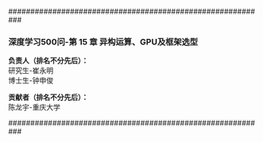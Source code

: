 ###########################################################

### 深度学习500问-第 15 章 异构运算、GPU及框架选型

**负责人（排名不分先后）：**  
研究生-崔永明  
博士生-钟申俊  



**贡献者（排名不分先后）：**  
陈龙宇-重庆大学

###########################################################
